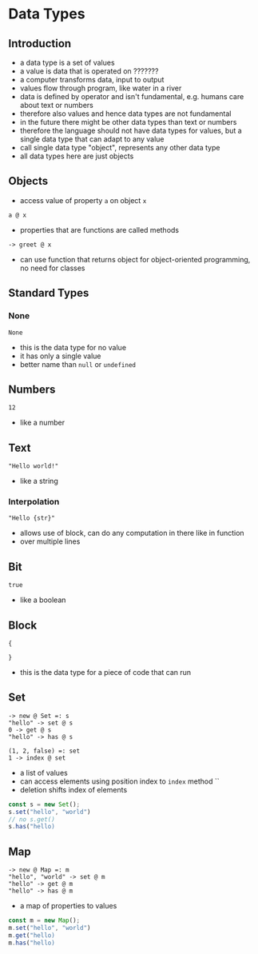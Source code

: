 # Data Types



## Introduction

- a data type is a set of values
- a value is data that is operated on ???????
- a computer transforms data, input to output
- values flow through program, like water in a river
- data is defined by operator and isn't fundamental, e.g. humans care about text or numbers
- therefore also values and hence data types are not fundamental
- in the future there might be other data types than text or numbers
- therefore the language should not have data types for values, but a single data type that can adapt to any value
- call single data type "object", represents any other data type
- all data types here are just objects



## Objects

- access value of property `a` on object `x`

```
a @ x
```

- properties that are functions are called methods

```
-> greet @ x
```

- can use function that returns object for object-oriented programming, no need for classes




## Standard Types

### None

```
None
```

- this is the data type for no value
- it has only a single value
- better name than `null` or `undefined`

## Numbers

```
12
```

- like a number

## Text

```
"Hello world!"
```

- like a string

### Interpolation

```
"Hello {str}"
```

- allows use of block, can do any computation in there like in function
- over multiple lines

## Bit

```
true
```

- like a boolean

## Block

```
{

}
```

- this is the data type for a piece of code that can run

## Set

```
-> new @ Set =: s
"hello" -> set @ s
0 -> get @ s
"hello" -> has @ s
```


```
(1, 2, false) =: set
1 -> index @ set
```

- a list of values
- can access elements using position index to `index` method ``
- deletion shifts index of elements

```js
const s = new Set();
s.set("hello", "world")
// no s.get()
s.has("hello)
```

## Map

```
-> new @ Map =: m
"hello", "world" -> set @ m
"hello" -> get @ m
"hello" -> has @ m
```

- a map of properties to values

```js
const m = new Map();
m.set("hello", "world")
m.get("hello)
m.has("hello)
```